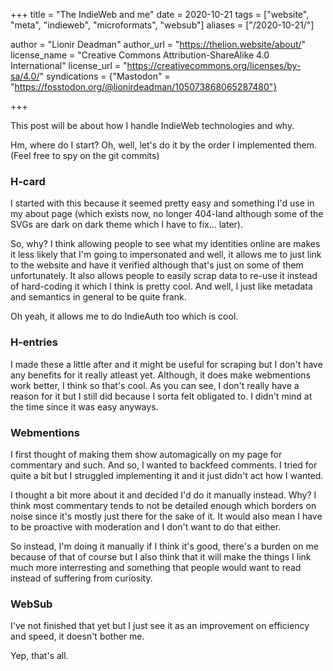 +++
title = "The IndieWeb and me"
date = 2020-10-21
tags = ["website", "meta", "indieweb", "microformats", "websub"]
aliases = ["/2020-10-21/"]

author = "Lionir Deadman"
author_url = "https://thelion.website/about/"
license_name = "Creative Commons Attribution-ShareAlike 4.0 International"
license_url = "https://creativecommons.org/licenses/by-sa/4.0/"
syndications = {"Mastodon" = "https://fosstodon.org/@lionirdeadman/105073868065287480"}

+++

This post will be about how I handle IndieWeb technologies and why.
<!--more-->
Hm, where do I start? Oh, well, let's do it by the order I implemented them. (Feel free to spy on the git commits)

### H-card

I started with this because it seemed pretty easy and something I'd use in my about page (which exists now, no longer 404-land although some of the
SVGs are dark on dark theme which I have to fix... later).

So, why? I think allowing people to see what my identities online are makes it less likely that I'm going to impersonated and well, it allows me to
just link to the website and have it verified although that's just on some of them unfortunately. It also allows people to easily scrap data to re-use it
instead of hard-coding it which I think is pretty cool. And well, I just like metadata and semantics in general to be quite frank.

Oh yeah, it allows me to do IndieAuth too which is cool.

### H-entries

I made these a little after and it might be useful for scraping but I don't have any benefits for it really atleast yet. Although, it does make
webmentions work better, I think so that's cool. As you can see, I don't really have a reason for it but I still did because I sorta felt obligated to.
I didn't mind at the time since it was easy anyways.

### Webmentions

I first thought of making them show automagically on my page for commentary and such. And so, I wanted to backfeed comments. I tried for quite a bit but
I struggled implementing it and it just didn't act how I wanted. 

I thought a bit more about it and decided I'd do it manually instead. Why? I think most commentary tends to not be detailed enough which borders on noise since it's
mostly just there for the sake of it. It would also mean I have to be proactive with moderation and I don't want to do that either.

So instead, I'm doing it manually if I think it's good, there's a burden on me because of that of course but I also think that it will make the things I link much
more interresting and something that people would want to read instead of suffering from curiosity.

### WebSub

I've not finished that yet but I just see it as an improvement on efficiency and speed, it doesn't bother me.

Yep, that's all.

